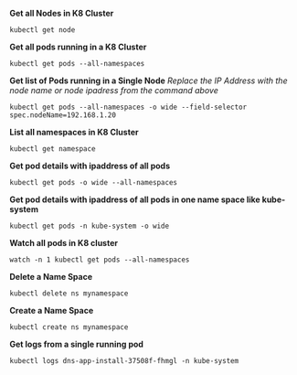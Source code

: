 **Get all Nodes in K8 Cluster**

`kubectl get node `

**Get all pods running in a K8 Cluster**

`kubectl get pods --all-namespaces`

**Get list of Pods running in a Single Node**
*Replace the IP Address with the node name or node ipadress from the command above*

`kubectl get pods --all-namespaces -o wide --field-selector spec.nodeName=192.168.1.20`

**List all namespaces in K8 Cluster**

`kubectl get namespace `

**Get pod details with ipaddress of all pods**

`kubectl get pods -o wide --all-namespaces`

**Get pod details with ipaddress of all pods in one name space like kube-system**

`kubectl get pods -n kube-system -o wide`

**Watch all pods in K8 cluster**

`watch -n 1 kubectl get pods --all-namespaces`

**Delete a Name Space**

`kubectl delete ns mynamespace`

**Create a Name Space**

`kubectl create ns mynamespace`

**Get logs from a single running pod**

`kubectl logs dns-app-install-37508f-fhmgl -n kube-system`




